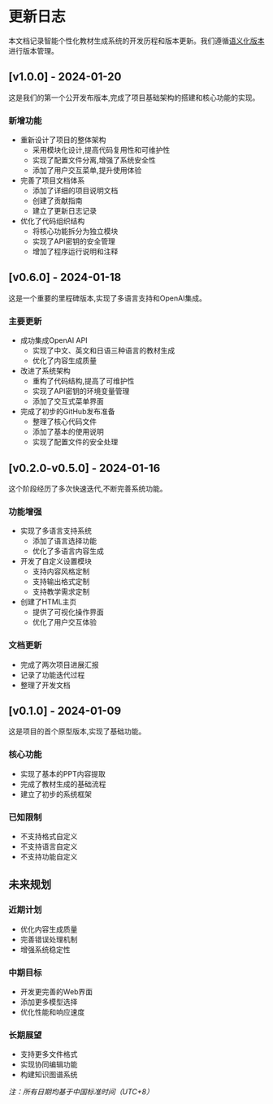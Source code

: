 # 更新日志

本文档记录智能个性化教材生成系统的开发历程和版本更新。我们遵循[语义化版本](https://semver.org/lang/zh-CN/)进行版本管理。

## [v1.0.0] - 2024-01-20
这是我们的第一个公开发布版本,完成了项目基础架构的搭建和核心功能的实现。

### 新增功能
- 重新设计了项目的整体架构
  - 采用模块化设计,提高代码复用性和可维护性
  - 实现了配置文件分离,增强了系统安全性
  - 添加了用户交互菜单,提升使用体验
- 完善了项目文档体系
  - 添加了详细的项目说明文档
  - 创建了贡献指南
  - 建立了更新日志记录
- 优化了代码组织结构
  - 将核心功能拆分为独立模块
  - 实现了API密钥的安全管理
  - 增加了程序运行说明和注释

## [v0.6.0] - 2024-01-18
这是一个重要的里程碑版本,实现了多语言支持和OpenAI集成。

### 主要更新
- 成功集成OpenAI API
  - 实现了中文、英文和日语三种语言的教材生成
  - 优化了内容生成质量
- 改进了系统架构
  - 重构了代码结构,提高了可维护性
  - 实现了API密钥的环境变量管理
  - 添加了交互式菜单界面
- 完成了初步的GitHub发布准备
  - 整理了核心代码文件
  - 添加了基本的使用说明
  - 实现了配置文件的安全处理

## [v0.2.0-v0.5.0] - 2024-01-16
这个阶段经历了多次快速迭代,不断完善系统功能。

### 功能增强
- 实现了多语言支持系统
  - 添加了语言选择功能
  - 优化了多语言内容生成
- 开发了自定义设置模块
  - 支持内容风格定制
  - 支持输出格式定制
  - 支持教学需求定制
- 创建了HTML主页
  - 提供了可视化操作界面
  - 优化了用户交互体验

### 文档更新
- 完成了两次项目进展汇报
- 记录了功能迭代过程
- 整理了开发文档

## [v0.1.0] - 2024-01-09
这是项目的首个原型版本,实现了基础功能。

### 核心功能
- 实现了基本的PPT内容提取
- 完成了教材生成的基础流程
- 建立了初步的系统框架

### 已知限制
- 不支持格式自定义
- 不支持语言自定义
- 不支持功能自定义

## 未来规划

### 近期计划
- 优化内容生成质量
- 完善错误处理机制
- 增强系统稳定性

### 中期目标
- 开发更完善的Web界面
- 添加更多模型选择
- 优化性能和响应速度

### 长期展望
- 支持更多文件格式
- 实现协同编辑功能
- 构建知识图谱系统

*注：所有日期均基于中国标准时间（UTC+8）*
